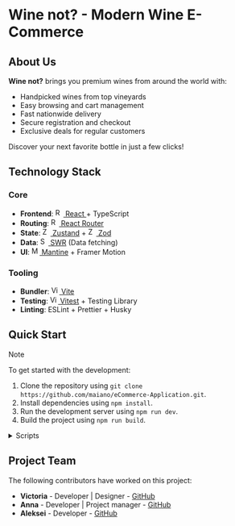 # Wine not? - Modern Wine E-Commerce

## About Us

**Wine not?** brings you premium wines from around the world with:  

- Handpicked wines from top vineyards  
- Easy browsing and cart management  
- Fast nationwide delivery  
- Secure registration and checkout  
- Exclusive deals for regular customers  

Discover your next favorite bottle in just a few clicks!

## Technology Stack

### Core

- **Frontend**: <a href="https://reactjs.org/"><img src="https://user-images.githubusercontent.com/25181517/183897015-94a058a6-b86e-4e42-a37f-bf92061753e5.png" width="16" alt="React"> React </a> + TypeScript
- **Routing**: <a href="https://reactrouter.com/"><img src="https://reactrouter.com/favicon-light.png" width="16" alt="React Router"> React Router</a>
- **State**: <a href="https://zustand-demo.pmnd.rs/"><img src="https://github.com/pmndrs/zustand/blob/main/examples/demo/public/favicon.ico?raw=true" width="16" alt="Zustand"> Zustand</a> + <a href="https://zod.dev/"><img src="https://zod.dev/logo.svg" width="16" alt="Zod"> Zod</a>
- **Data**: <a href="https://swr.vercel.app/"><img src="https://swr.vercel.app/favicon/apple-touch-icon.png" width="16" alt="SWR"> SWR</a> (Data fetching)
- **UI**: <a href="https://mantine.dev/"><img src="https://raw.githubusercontent.com/mantinedev/mantine/master/.demo/logo.svg" width="16" alt="Mantine"> Mantine</a> + Framer Motion

### Tooling

- **Bundler**: <a href="https://vitejs.dev/"><img src="https://vitejs.dev/logo.svg" width="16" alt="Vite"> Vite</a>
- **Testing**: <a href="https://vitest.dev/"><img src="https://vitest.dev/logo.svg" width="16" alt="Vitest"> Vitest</a> + Testing Library
- **Linting**: ESLint + Prettier + Husky

## Quick Start

> [!NOTE]
> To get started with the development:
>
> 1. Clone the repository using `git clone https://github.com/maiano/eCommerce-Application.git`.
> 2. Install dependencies using `npm install`.
> 3. Run the development server using `npm run dev`.
> 4. Build the project using `npm run build`.

<details>
  <summary>Scripts</summary>

- `build`: Create production build.

- `ci:format`: Check code formatting.

- `dev`: Start development server.

- `format`: Format code with Prettier.

- `lint`: Check for linting errors.

- `lint:fix`: Fix linting errors.

- `prepare`: Sets up Husky.

- `preview`: Preview production build.

- `test`: Run all tests.

- `coverage`: Generate test coverage report.

</details>

## Project Team

The following contributors have worked on this project:

- **Victoria** - Developer | Designer - [GitHub](https://github.com/blk-thorn)
- **Anna** - Developer | Project manager - [GitHub](https://github.com/ann-sm)
- **Aleksei** - Developer - [GitHub](https://github.com/maiano)
